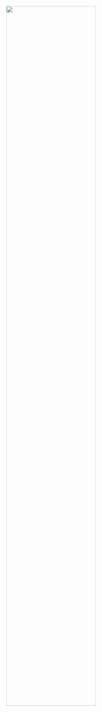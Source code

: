 <p align="center">
<img src="https://github.com/user-attachments/assets/a38c34f0-9f4f-434d-ad36-8e7f3dacbe14" width=70% height=70%>
</p>

